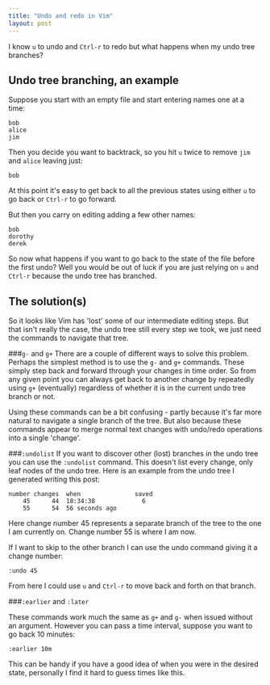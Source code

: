 ```yaml
---
title: "Undo and redo in Vim"
layout: post
---
```


I know `u` to undo and `Ctrl-r` to redo but what happens when my undo
tree branches?

## Undo tree branching, an example

Suppose you start with an empty file and start entering names one at a
time:

    bob
    alice
    jim

Then you decide you want to backtrack, so you hit `u` twice to remove
`jim` and `alice` leaving just:

    bob

At this point it's easy to get back to all the previous states using
either `u` to go back or `Ctrl-r` to go forward.

But then you carry on editing adding a few other names:

    bob
    dorothy
    derek

So now what happens if you want to go back to the state of the file
before the first undo? Well you would be out of luck if you are just
relying on `u` and `Ctrl-r` because the undo tree has branched.

## The solution(s)

So it looks like Vim has 'lost' some of our intermediate editing steps.
But that isn't really the case, the undo tree still every step we took,
we just need the commands to navigate that tree.

###`g-` and `g+`
There are a couple of different ways to solve this problem. Perhaps the
simplest method is to use the `g-` and `g+` commands. These simply step
back and forward through your changes in time order. So from any given
point you can always get back to another change by repeatedly using `g+`
(eventually) regardless of whether it is in the current undo tree branch
or not.

Using these commands can be a bit confusing - partly because it's far
more natural to navigate a single branch of the tree. But also because
these commands appear to merge normal text changes with undo/redo
operations into a single 'change'.

###`:undolist`
If you want to discover other (lost) branches in the undo tree you can
use the `:undolist` command. This doesn't list every change, only leaf
nodes of the undo tree. Here is an example from the undo tree I
generated writing this post:

    number changes  when               saved
        45      44  18:34:38             6
        55      54  56 seconds ago

Here change number 45 represents a separate branch of the tree to the
one I am currently on. Change number 55 is where I am now.

If I want to skip to the other branch I can use the undo command giving
it a change number:

    :undo 45

From here I could use `u` and `Ctrl-r` to move back and forth on that
branch.

###`:earlier` and `:later`

These commands work much the same as `g+` and `g-` when issued without
an argument. However you can pass a time interval, suppose you want to
go back 10 minutes:

    :earlier 10m

This can be handy if you have a good idea of when you were in the
desired state, personally I find it hard to guess times like this.
